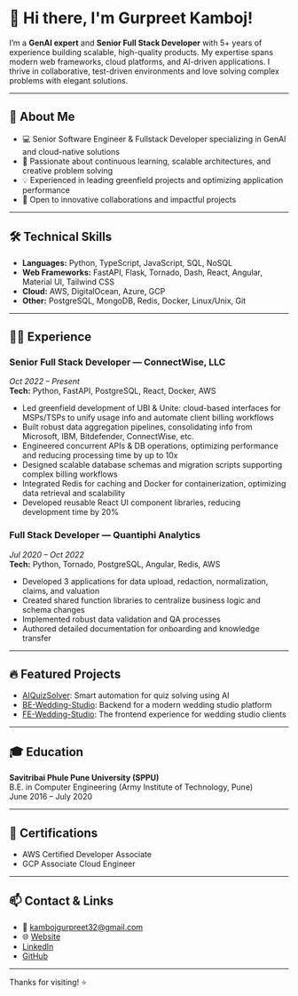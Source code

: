 # 👋 Hi there, I'm Gurpreet Kamboj!

I’m a **GenAI expert** and **Senior Full Stack Developer** with 5+ years of experience building scalable, high-quality products. My expertise spans modern web frameworks, cloud platforms, and AI-driven applications. I thrive in collaborative, test-driven environments and love solving complex problems with elegant solutions.

---

## 🚀 About Me

- 💻 Senior Software Engineer & Fullstack Developer specializing in GenAI and cloud-native solutions
- 🌱 Passionate about continuous learning, scalable architectures, and creative problem solving
- 💡 Experienced in leading greenfield projects and optimizing application performance
- 🤝 Open to innovative collaborations and impactful projects

---

## 🛠️ Technical Skills

- **Languages:** Python, TypeScript, JavaScript, SQL, NoSQL
- **Web Frameworks:** FastAPI, Flask, Tornado, Dash, React, Angular, Material UI, Tailwind CSS
- **Cloud:** AWS, DigitalOcean, Azure, GCP
- **Other:** PostgreSQL, MongoDB, Redis, Docker, Linux/Unix, Git

---

## 👨‍💻 Experience

### Senior Full Stack Developer — ConnectWise, LLC  
*Oct 2022 – Present*  
**Tech:** Python, FastAPI, PostgreSQL, React, Docker, AWS  
- Led greenfield development of UBI & Unite: cloud-based interfaces for MSPs/TSPs to unify usage info and automate client billing workflows  
- Built robust data aggregation pipelines, consolidating info from Microsoft, IBM, Bitdefender, ConnectWise, etc.
- Engineered concurrent APIs & DB operations, optimizing performance and reducing processing time by up to 10x
- Designed scalable database schemas and migration scripts supporting complex billing workflows
- Integrated Redis for caching and Docker for containerization, optimizing data retrieval and scalability
- Developed reusable React UI component libraries, reducing development time by 20%

### Full Stack Developer — Quantiphi Analytics  
*Jul 2020 – Oct 2022*  
**Tech:** Python, Tornado, PostgreSQL, Angular, Redis, AWS  
- Developed 3 applications for data upload, redaction, normalization, claims, and valuation
- Created shared function libraries to centralize business logic and schema changes
- Implemented robust data validation and QA processes
- Authored detailed documentation for onboarding and knowledge transfer

---

## 🔥 Featured Projects

- [AIQuizSolver](https://github.com/kambojgurpreet/AIQuizSolver): Smart automation for quiz solving using AI
- [BE-Wedding-Studio](https://github.com/kambojgurpreet/BE-Wedding-Studio): Backend for a modern wedding studio platform
- [FE-Wedding-Studio](https://github.com/kambojgurpreet/FE-Wedding-Studio): The frontend experience for wedding studio clients

---

## 🎓 Education

**Savitribai Phule Pune University (SPPU)**  
B.E. in Computer Engineering (Army Institute of Technology, Pune)  
June 2016 – July 2020

---

## 🏅 Certifications

- AWS Certified Developer Associate
- GCP Associate Cloud Engineer

---

## 📫 Contact & Links

- 📧 kambojgurpreet32@gmail.com
- 🌐 [Website](https://gurpreetkamboj.com/)
- [LinkedIn](http://www.linkedin.com/in/gurpreet-kamboj)
- [GitHub](https://github.com/kambojgurpreet)

---

Thanks for visiting! ⭐️
